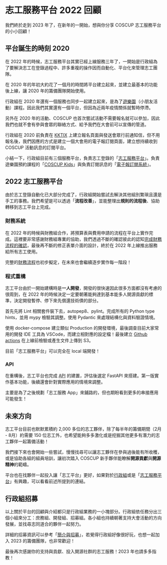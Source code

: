 # 志工服務平台 2022 回顧

我們終於走到 2023 年了，在新年的一開始，想與你分享 COSCUP 志工服務平台的小小回顧！

## 平台誕生的時刻 2020

在 2022 年的時候，志工服務平台其實已經上線服務三年了，一開始是行政組為了要解決志工在登錄過程中、許多重複的操作因而自動化、平台化來管理志工團隊。

在 2020 年的年初大約花了一個月的時間將平台建立起來，並建立最基本的功能後上線，讓 2020 年的籌備團隊開始使用。

行政組在 2020 年還有一個服務也同步一起建立起來，是為了[遊樂園](https://kids.coscup.org/)（小朋友活動）課程。因此我們其實還有一個平台，但因為近兩年疫情關係就暫時停滯。

另外在 2020 年的活動、COSCUP 也首次嘗試活動不需要報名就可以參加，因此我們也就不會有參與會眾的聯絡方式、給予我們在大會前可以宣傳的管道。

行政組在 2020 前負責在 [KKTIX](https://coscup2019.kktix.cc/events/coscup2019regist) 上建立報名頁面與發送會眾行前通知信，但不用報名後，我們因應的方式是建立一個大會用的電子報訂閱頁面，建立想持續收到 COSCUP 活動訊息的訂閱平台。

小結一下，行政組目前有三個服務平台，負責志工登錄的「[志工服務平台](https://volunteer.coscup.org/)」。負責遊樂園預約課程的「[COSCUP Kids](https://kids.coscup.org/)」與負責訂閱訊息的「[電子報訂閱系統](https://secretary.coscup.org/subscribe/coscup)」。

## 2022 志工服務平台

由於志工登錄自動化已大部分完成了，行政組開始嘗試去解決其他組別繁瑣且還是手工的事務。我們希望是可以透過「**流程改善**」，並能整理出**規則的流程後**、協助轉移到志工平台上完成。

### 財務系統

在 2022 年的時候與財務組合作，將預算表與費用申請的流程在平台上實作完成。這裡要非常感謝財務組專業的協助，我們透過不斷的確認彼此的認知[完成財務流程的確認](https://github.com/COSCUP/COSCUP-Volunteer/wiki/%E9%A0%90%E7%AE%97%E3%80%81%E7%B6%93%E8%B2%BB%E7%94%B3%E8%AB%8B%E6%B5%81%E7%A8%8B)，最後再不斷的修正表單介面的設計，終於在 2022 年上線推出服務給所有志工使用。

完整的[財務流程](/docs/zh_TW/secretary_team/tasks/accounting_system/)也初步擬定，在未來也會繼續逐步實作每一階段！

### 程式重構

志工平台由於一開始建構時是**一人開發**，開發的很快速因此很多方面都沒有考慮的很周到，在 2022 年的時候決定一定要朝著能夠達到基本能多人開源貢獻的標準，決定開發暫停、停下來先償還技術債的部分。

首先先將 Lint 相關套件裝下去，autopep8、pylint。完成所有的 Python type hints，並用 mypy 檢驗其調整。使用 Pydantic 來處理結構化與資料驗證情境。

使用 docker-compose 建立類似 Production 的開發環境，最後調查目前大家常用的開發 IDE 工具為 VSCode，而建立相對應的設定檔！最後建立 [Github actions](https://github.com/COSCUP/COSCUP-Volunteer/actions) 在上線前檢驗或產生文件上傳到 S3。

目前「志工服務平台」可以完全在 local 端開發！

### API

在重構後，志工平台也完成 [API](/api/docs) 的建置，評估後選定 FastAPI 來搭建。第一版實作基本功能，後續還會針對實際應用的情境來調整。

主要是為了之後規劃「志工服務 App」來鋪路的，但也期盼看到更多的串接應用可能發生！

## 未來方向

志工平台目前也默默累積約 2,000 多位的志工夥伴，除了每半年的籌備期間（2月 - 8月）約需要 150 位志工外，也希望能夠多多激化或是挖掘其他更多有潛力的志工夥伴一起籌備活動！

我們接下來也會開始一些嘗試，慢慢找尋可以讓志工夥伴在參與過後能有所收穫，或是協助各組的組員培訓，讓初次踏入 COSCUP 新手夥伴能瞭解**開源貢獻**與**開源精神**的範疇。

平台也在找夥伴一起投入讓「志工平台」更好，如果對於[行政組](/docs/zh_TW/secretary_team/overview/)或是「[志工服務平台](/docs/)」有興趣，可以看看前述所提到的連結。

## 行政組招募

以上關於平台的回顧與介紹都只是行政組業務的一小塊部分。行政組依任務分出三個小組來分工：庶務組、開發組、招募組。各小組也持續朝著支持大會活動的方向發展，並找尋志同道合的夥伴一起努力。

詳細的招募資訊可以參考「[簡介與招募](/docs/zh_TW/secretary_team/recruit/)」，若覺得行政組好像很好玩，也想一起加入 2023 的籌備團隊，也非常歡迎！

最後再次感謝你的支持與貢獻、投入開源社群的志工服務！2023 年也請多多指教！
